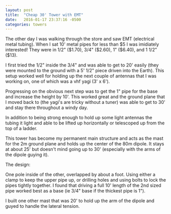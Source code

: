 ```yaml
---
layout: post
title:  "Cheap 30' Tower with EMT"
date:   2016-01-17 23:37:16 -0500
categories: towers
---
```

The other day I was walking through the store and saw EMT (electrical metal tubing). When I sat 10' metal pipes for less than $5 I was imidiately interested! They were in 1/2" ($1.70), 3/4" ($2.60), 1" ($6.40), and 1 1/2" ($13).

I first tried the 1/2" inside the 3/4" and was able to get to 20' easily (they were mounted to the ground with a 5' 1/2" piece driven into the Earth). This setup worked well for holding up the next couple of antennas that I was working on, one of which was a vhf yagi (3' x 6').

Progressing on the obvious next step was to get the 1" pipe for the base and increase the height by 10'. This worked great and the ground plane that I moved back to (the yagi's are tricky without a tuner) was able to get to 30' and stay there throughout a windy day.

In addition to being strong enough to hold up some light antennas the tubing it light and able to be lifted up horizontally or telescoped up from the top of a ladder.

This tower has become my permanent main structure and acts as the mast for the 2m ground plane and holds up the center of the 80m dipole. It stays at about 25' but doesn't mind going up to 30' (especially with the arms of the dipole guying it).

The design:

One pole inside of the other, overlapped by about a foot. Using either a clamp to keep the upper pipe up, or drilling holes and using bolts to lock the pipes tightly together. I found that driving a full 10' length of the 2nd sized pipe worked best as a base (ie 3/4" base if the thickest pipe is 1").

I built one other mast that was 20' to hold up the arm of the dipole and guyed to handle the lateral tension.
